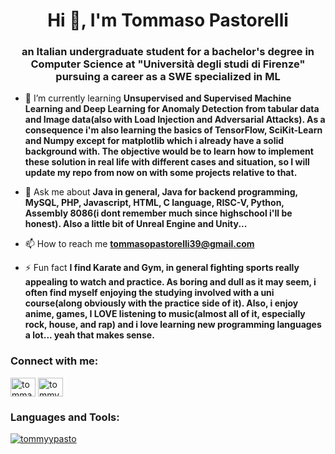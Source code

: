 <h1 align="center">Hi 👋, I'm Tommaso Pastorelli</h1>
<h3 align="center">an Italian undergraduate student for a bachelor's degree in Computer Science at "Università degli studi di Firenze" pursuing a career as a SWE specialized in ML</h3>

- 🌱 I’m currently learning **Unsupervised and Supervised Machine Learning and Deep Learning for Anomaly Detection from tabular data and Image data(also with Load Injection and Adversarial Attacks). As a consequence i'm also learning the basics of TensorFlow, SciKit-Learn and Numpy except for matplotlib which i already have a solid background with. The objective would be to learn how to implement these solution in real life with different cases and situation, so I will update my repo from now on with some projects relative to that.**

- 💬 Ask me about **Java in general, Java for backend programming, MySQL, PHP, Javascript, HTML, C language, RISC-V, Python, Assembly 8086(i dont remember much since highschool i'll be honest). Also a little bit of Unreal Engine and Unity...**

- 📫 How to reach me **tommasopastorelli39@gmail.com**

- ⚡ Fun fact **I find Karate and Gym, in general fighting sports really appealing to watch and practice. As boring and dull as it may seem, i often find myself enjoying the studying involved with a uni course(along obviously with the practice side of it). Also, i enjoy anime, games, I LOVE listening to music(almost all of it, especially rock, house, and rap) and i love learning new programming languages a lot... yeah that makes sense.**

<h3 align="left">Connect with me:</h3>
<p align="left">
<a href="https://linkedin.com/in/tommaso pastorelli" target="blank"><img align="center" src="https://raw.githubusercontent.com/rahuldkjain/github-profile-readme-generator/master/src/images/icons/Social/linked-in-alt.svg" alt="tommaso pastorelli" height="30" width="40" /></a>
<a href="https://instagram.com/tommy_pasto_" target="blank"><img align="center" src="https://raw.githubusercontent.com/rahuldkjain/github-profile-readme-generator/master/src/images/icons/Social/instagram.svg" alt="tommy_pasto_" height="30" width="40" /></a>
</p>

<h3 align="left">Languages and Tools:</h3>
<p align="left"> <a href="https://developer.android.com" target="_blank" rel="noreferrer"> 

<p><img align="center" src="https://github-readme-stats.vercel.app/api/top-langs?username=tommyypasto&show_icons=true&locale=en&layout=compact" alt="tommyypasto" /></p>
